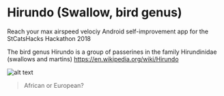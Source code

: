 # Hirundo (Swallow, bird genus)
Reach your max airspeed velociy
Android self-improvement app for the StCatsHacks Hackathon 2018

The bird genus Hirundo is a group of passerines in the family Hirundinidae (swallows and martins)
https://en.wikipedia.org/wiki/Hirundo

![alt text](http://style.org/images/unladenswallow/swallow_st3.gif)

>African or European?
